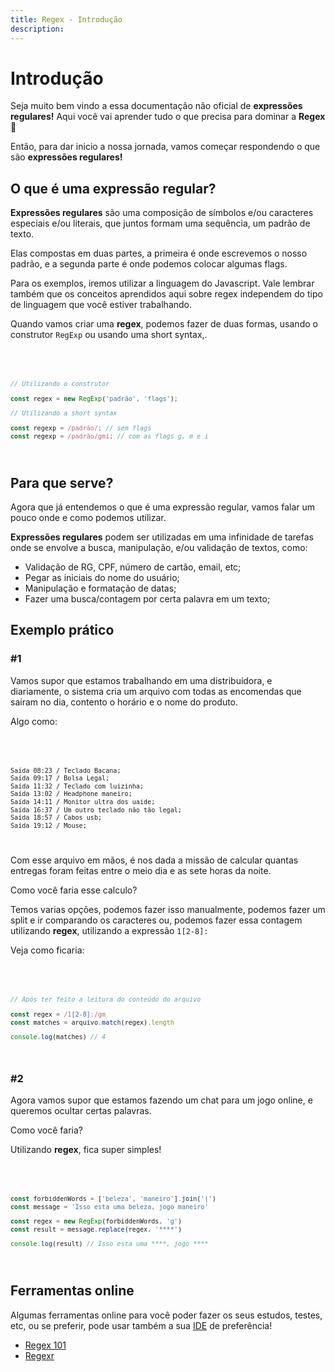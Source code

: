 ```yaml
---
title: Regex - Introdução
description:
---
```


<h1>Introdução</h1>

Seja muito bem vindo a essa documentação não oficial de **expressões regulares!** Aqui você vai aprender tudo o que precisa para dominar a **Regex** 🎉

Então, para dar inicio a nossa jornada, vamos começar respondendo o que são **expressões regulares!**

<h2>O que é uma expressão regular?</h2>

**Expressões regulares** são uma composição de símbolos e/ou caracteres especiais e/ou literais, que juntos formam uma sequência, um padrão de texto.

Elas compostas em duas partes, a primeira é onde escrevemos o nosso padrão, e a segunda parte é onde podemos colocar algumas flags.

<CustomBlock>
Para os exemplos, iremos utilizar a linguagem do Javascript. Vale lembrar também que os conceitos aprendidos aqui sobre regex independem do tipo de linguagem que você estiver trabalhando.
</CustomBlock>

Quando vamos criar uma **regex**, podemos fazer de duas formas, usando o construtor `RegExp` ou usando uma short syntax,.

<Code language="js">

```js

// Utilizando o construtor

const regex = new RegExp('padrão', 'flags');

// Utilizando a short syntax

const regexp = /padrão/; // sem flags
const regexp = /padrão/gmi; // com as flags g, m e i

```

</Code>

<h2>Para que serve?</h2>

Agora que já entendemos o que é uma expressão regular, vamos falar um pouco onde e como podemos utilizar.

**Expressões regulares** podem ser utilizadas em uma infinidade de tarefas onde se envolve a busca, manipulação, e/ou validação de textos, como:

- Validação de RG, CPF, número de cartão, email, etc;
- Pegar as iniciais do nome do usuário;
- Manipulação e formatação de datas;
- Fazer uma busca/contagem por certa palavra em um texto;

<h2>Exemplo prático</h2>

<h3 id="example-1">#1</h3>

Vamos supor que estamos trabalhando em uma distribuidora, e diariamente, o sistema cria um arquivo com todas as encomendas que saíram no dia, contento o horário e o nome do produto.

Algo como:

<Code language="js">

```txt

Saída 08:23 / Teclado Bacana;
Saída 09:17 / Bolsa Legal;
Saída 11:32 / Teclado com luizinha;
Saída 13:02 / Headphone maneiro;
Saída 14:11 / Monitor ultra dos uaide;
Saída 16:37 / Um outro teclado não tão legal;
Saída 18:57 / Cabos usb;
Saída 19:12 / Mouse;

```

</Code>

Com esse arquivo em mãos, é nos dada a missão de calcular quantas entregas foram feitas entre o meio dia e as sete horas da noite.

Como você faria esse calculo?

Temos varias opções, podemos fazer isso manualmente, podemos fazer um split e ir comparando os caracteres ou, podemos fazer essa contagem utilizando **regex**, utilizando a expressão ```1[2-8]:```

Veja como ficaria:

<Code language="js">

```js

// Após ter feito a leitura do conteúdo do arquivo

const regex = /1[2-8]:/gm
const matches = arquivo.match(regex).length

console.log(matches) // 4

```

</Code>

<h3>#2</h3>

Agora vamos supor que estamos fazendo um chat para um jogo online, e queremos ocultar certas palavras.

Como você faria?

Utilizando **regex**, fica super simples!

<Code language="js">

```js

const forbiddenWords = ['beleza', 'maneiro'].join('|')
const message = 'Isso esta uma beleza, jogo maneiro'

const regex = new RegExp(forbiddenWords, 'g')
const result = message.replace(regex, '****')

console.log(result) // Isso esta uma ****, jogo ****

```

</Code>

<h2>Ferramentas online</h2>

Algumas ferramentas online para você poder fazer os seus estudos, testes, etc, ou se preferir, pode usar também a sua <a href="https://www.redhat.com/pt-br/topics/middleware/what-is-ide#:~:text=Um%20ambiente%20de%20desenvolvimento%20integrado,gráfica%20do%20usuário%20(GUI)." target="_blank">IDE</a> de preferência!

- <a href="https://regex101.com" target="_blank">Regex 101</a>
- <a href="https://regexr.com" target="_blank">Regexr</a>
